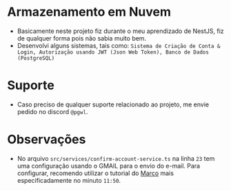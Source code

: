 # Armazenamento em Nuvem

- Basicamente neste projeto fiz durante o meu aprendizado de NestJS, fiz de qualquer forma pois não sabia muito bem.
- Desenvolvi alguns sistemas, tais como: `Sistema de Criação de Conta & Login, Autorização usando JWT (Json Web Token), Banco de Dados (PostgreSQL)`

# Suporte

- Caso preciso de qualquer suporte relacionado ao projeto, me envie pedido no discord `@pgwl`.

# Observações

- No arquivo `src/services/confirm-account-service.ts` na linha `23` tem uma configuração usando o GMAIL para o envio do e-mail. Para configurar, recomendo utilizar o tutorial do [Marco](https://www.youtube.com/watch?v=q_s5LkIRCVk) mais especificadamente no minuto `11:50`.

